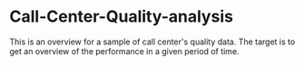 # Call-Center-Quality-analysis
This is an overview for a sample of call center's quality data. The target is to get an overview of the performance in a given period of time.
